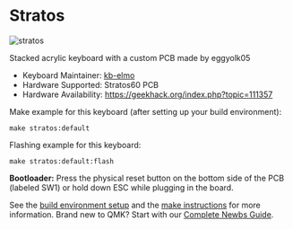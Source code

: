 # Stratos

![stratos](https://i.imgur.com/cIT710dl.png)

Stacked acrylic keyboard with a custom PCB made by eggyolk05

* Keyboard Maintainer: [kb-elmo](https://github.com/kb-elmo)
* Hardware Supported: Stratos60 PCB
* Hardware Availability: https://geekhack.org/index.php?topic=111357

Make example for this keyboard (after setting up your build environment):

    make stratos:default

Flashing example for this keyboard:

    make stratos:default:flash

**Bootloader:** Press the physical reset button on the bottom side of the PCB (labeled SW1) or hold down ESC while plugging in the board.

See the [build environment setup](https://docs.qmk.fm/#/getting_started_build_tools) and the [make instructions](https://docs.qmk.fm/#/getting_started_make_guide) for more information. Brand new to QMK? Start with our [Complete Newbs Guide](https://docs.qmk.fm/#/newbs).
